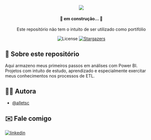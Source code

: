 <h1 align="center">
    <img src="https://github.com/alletsc/my_illustrations/blob/main/pprojects_BI/cover/cover.gif?raw=true"/>
</h1>

<h4 align="center"> 
	🚧 em construção... 🚧
</h4>

<p align="center"> Este repositório não tem o intuito de ser utilizado como portifólio 
</p>
  
<p align="center">
  <img alt="License" src="https://img.shields.io/badge/license-MIT-brightgreen">
<a href="https://github.com/v">
    <img alt="Stargazers" 
    src="https://img.shields.io/github/stars/alletsc/pProjects_PBI?style=social">
  </a>
</p>


## 📍 Sobre este repositório

<disso>Aqui armazeno meus primeiros passos em análises com Power BI. <br>
Projetos com intuito de estudo, aprendizado e especialmente exercitar meus conhecimentos nos processos de ETL. </p>


<!-- ## ⭐ Destaques: Casos, análises e dashboards -->



<!-- ## 🐑 Clone este repositório

Para ter uma cópia em sua máquina local use:

```bash
  git clone https://github.com/alletsc/pProjects_PBI.git
``` -->

## ✍🏽 Autora

- [@alletsc](https://www.github.com/alletsc)

## ✉️ Fale comigo

[![linkedin](https://img.shields.io/badge/linkedin-0A66C2?style=for-the-badge&logo=linkedin&logoColor=white)](https://www.linkedin.com/in/stellacost/)